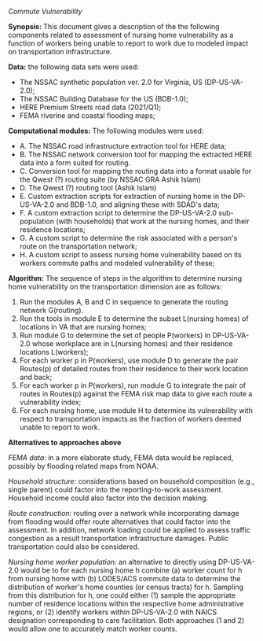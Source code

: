 _Commute Vulnerability_

__Synopsis:__ This document gives a description of the the following components related to assessment of nursing home vulnerability as a function of workers
being unable to report to work due to modeled impact on transportation
infrastructure.

__Data:__ the following data sets were used:
  - The NSSAC synthetic population ver. 2.0 for Virginia, US (DP-US-VA-2.0);
  - The NSSAC Building Database for the US (BDB-1.0);
  - HERE Premium Streets road data (2021/Q1);
  - FEMA riverine and coastal flooding maps;

__Computational modules:__ The following modules were used:
  - A. The NSSAC road infrastructure extraction tool for HERE data;
  - B. The NSSAC network conversion tool for mapping the extracted HERE data into a form suited for routing.
  - C. Conversion tool for mapping the routing data into a format usable for the Qwest (?) routing suite (by NSSAC GRA Ashik Islam)
  - D. The Qwest (?) routing tool (Ashik Islam)
  - E. Custom extraction scripts for extraction of nursing home in the DP-US-VA-2.0 and BDB-1.0, and aligning these with SDAD's data;
  - F. A custom extraction script to determine the DP-US-VA-2.0 sub-population (with households) that work at the nursing homes, and their residence locations;
  - G. A custom script to determine the risk associated with a person's route on the transportation network;
  - H. A custom script to assess nursing home vulnerability based on its workers commute paths and modeled vulnerability of these;

__Algorithm:__ The sequence of steps in the algorithm to determine nursing home vulnerability on the transportation dimension are as follows:

1. Run the modules A, B and C in sequence to generate the routing network G(routing).
2. Run the tools in module E to determine the subset L(nursing homes) of locations in VA that are nursing homes;
3. Run module G to determine the set of people P(workers) in DP-US-VA-2.0 whose workplace are in L(nursing homes) and their residence locations L(workers);
4. For each worker p in P(workers), use module D to generate the pair Routes(p) of detailed routes from their residence to their work location and back;
5. For each worker p in P(workers), run module G to integrate the pair of routes in Routes(p) against the FEMA risk map data to give each route a vulnerability index;
6. For each nursing home, use module H to determine its vulnerability with respect to transportation impacts as the fraction of workers deemed unable to report to work.


__Alternatives to approaches above__

*FEMA data:* in a more elaborate study, FEMA data would be replaced, possibly by flooding related maps from NOAA.

*Household structure:* considerations based on household composition (e.g., single parent) could factor into the reporting-to-work assessment. Household income could also factor into the decision making.

*Route construction:* routing over a network while incorporating damage from flooding would offer route alternatives that could factor into the assessment. In addition, network loading could be applied to assess traffic congestion as a result transportation infrastructure damages. Public transportation could also be considered.

*Nursing home worker population:* an alternative to directly using
DP-US-VA-2.0 would be to for each nursing home h combine (a) worker
count for h from nursing home with (b) LODES/ACS commute data to
determine the distribution of worker's home counties (or census
tracts) for h. Sampling from this distribution for h, one could either
(1) sample the appropriate number of residence locations within the
respective home administrative regions, or (2) identify workers within
DP-US-VA-2.0 with NAICS designation corresponding to care
facilitation. Both approaches (1 and 2) would allow one to accurately
match worker counts.
